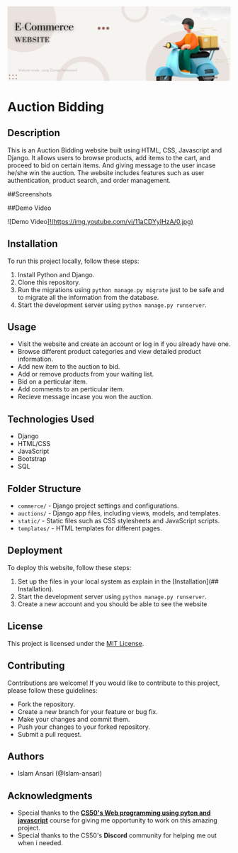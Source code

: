 <!-- Add banner here -->
![Banner](./E-Commerce.png)
# Auction Bidding

## Description
This is an Auction Bidding website built using HTML, CSS, Javascript and Django. It allows users to browse products, add items to the cart, and proceed to bid on certain items. And giving message to the user incase he/she win the auction. The website includes features such as user authentication, product search, and order management.

##Screenshots

##Demo Video

![Demo Video][!(https://img.youtube.com/vi/11aCDYyIHzA/0.jpg)](https://www.youtube.com/watch?v=11aCDYyIHzA)


## Installation
To run this project locally, follow these steps:
1. Install Python and Django.
2. Clone this repository.
3. Run the migrations using `python manage.py migrate` just to be safe and to migrate all the information from the database.
4. Start the development server using `python manage.py runserver`.

## Usage
- Visit the website and create an account or log in if you already have one.
- Browse different product categories and view detailed product information.
- Add new item to the auction to bid.
- Add or remove products from your waiting list.
- Bid on a perticular item.
- Add comments to an perticular item.
- Recieve message incase you won the auction.

## Technologies Used
- Django
- HTML/CSS
- JavaScript
- Bootstrap
- SQL

## Folder Structure
- `commerce/` - Django project settings and configurations.
- `auctions/` - Django app files, including views, models, and templates.
- `static/` - Static files such as CSS stylesheets and JavaScript scripts.
- `templates/` - HTML templates for different pages.

## Deployment
To deploy this website, follow these steps:
1. Set up the files in your local system as explain in the [Installation](## Installation).
2. Start the development server using `python manage.py runserver`.
3. Create a new account and you should be able to see the website

## License
This project is licensed under the [MIT License](LICENSE).

## Contributing
Contributions are welcome! If you would like to contribute to this project, please follow these guidelines:
- Fork the repository.
- Create a new branch for your feature or bug fix.
- Make your changes and commit them.
- Push your changes to your forked repository.
- Submit a pull request.

## Authors
- Islam Ansari (@Islam-ansari)

## Acknowledgments
- Special thanks to the [**CS50's Web programming using pyton and javascript**](https://cs50.harvard.edu/web/2020/) course for giving me opportunity to work on this amazing project.
- Special thanks to the CS50's **Discord** community for helping me out when i needed.

